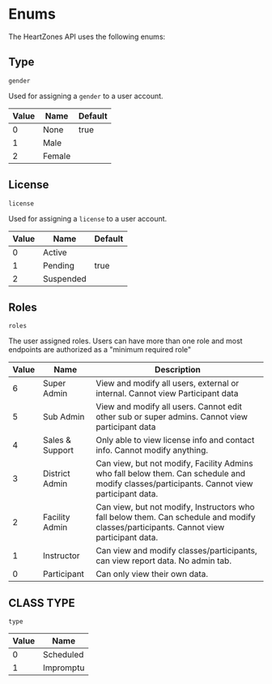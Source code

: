 # Enums

The HeartZones API uses the following enums:

## Type
`gender`

Used for assigning a `gender` to a user account.

Value | Name | Default
----- | ---- | -------
0 | None | true
1 | Male
2 | Female

## License
`license`

Used for assigning a `license` to a user account.

Value | Name | Default
----- | ---- | -------
0 | Active |
1 | Pending | true
2 | Suspended

## Roles
`roles`

The user assigned roles. Users can have more than one role and most endpoints are authorized as a "minimum required role"

Value | Name | Description
----- | ---- | -----------
6 | Super Admin | View and modify all users, external or internal. Cannot view Participant data
5 | Sub Admin | View and modify all users. Cannot edit other sub or super admins. Cannot view participant data
4 | Sales & Support | Only able to view license info and contact info. Cannot modify anything.
3 | District Admin | Can view, but not modify, Facility Admins who fall below them. Can schedule and modify classes/participants. Cannot view participant data.
2 | Facility Admin | Can view, but not modify, Instructors who fall below them. Can schedule and modify classes/participants. Cannot view participant data.
1 | Instructor | Can view and modify classes/participants, can view report data. No admin tab.
0 | Participant | Can only view their own data.

## CLASS TYPE
`type`

Value | Name
----- | ----
0 | Scheduled
1 | Impromptu
